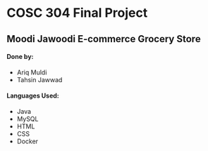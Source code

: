 # COSC 304 Final Project

## Moodi Jawoodi E-commerce Grocery Store

#### Done by:
- Ariq Muldi
- Tahsin Jawwad

#### Languages Used:
- Java
- MySQL
- HTML
- CSS
- Docker
